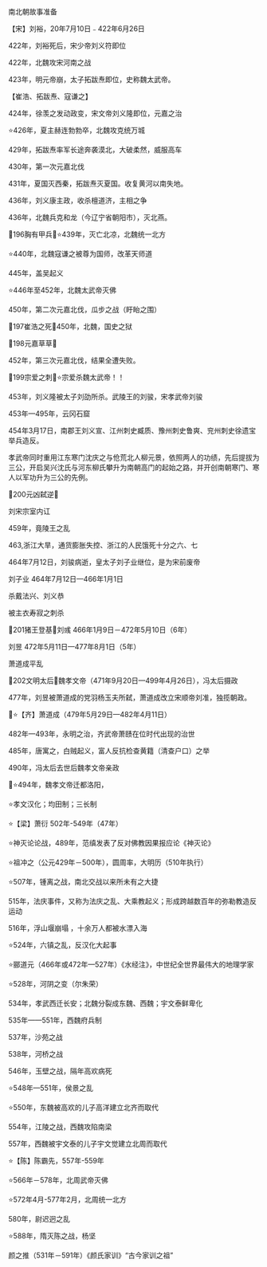 南北朝故事准备



【宋】刘裕，20年7月10日﹣422年6月26日

422年，刘裕死后，宋少帝刘义符即位

422年，北魏攻宋河南之战

423年，明元帝崩，太子拓跋焘即位，史称魏太武帝。

【崔浩、拓跋焘、寇谦之】

424年，徐羡之发动政变，宋文帝刘义隆即位，元嘉之治

⭐️426年，夏主赫连勃勃卒，北魏攻克统万城

429年，拓跋焘率军长途奔袭漠北，大破柔然，威服高车

430年，第一次元嘉北伐

431年，夏国灭西秦，拓跋焘灭夏国。收复黄河以南失地。

436年，刘义康主政，收杀檀道济，主相之争

436年，北魏兵克和龙（今辽宁省朝阳市），灭北燕。

🍎196胸有甲兵🍎⭐️439年，灭亡北凉，北魏统一北方

⭐️440年，北魏寇谦之被尊为国师，改革天师道

445年，盖吴起义

⭐️446年至452年，北魏太武帝灭佛

450年，第二次元嘉北伐，瓜步之战（盱眙之围）

🍎197崔浩之死🍎450年，北魏，国史之狱

🍎198元嘉草草🍎

452年，第三次元嘉北伐，结果全遭失败。

🍎199宗爱之刺🍎⭐️宗爱杀魏太武帝！！

453年，刘义隆被太子刘劭所杀。武陵王的刘骏，宋孝武帝刘骏

453年—495年，云冈石窟

454年3月17日，南郡王刘义宣、江州刺史臧质、豫州刺史鲁爽、兖州刺史徐遗宝举兵造反。

孝武帝同时重用江东寒门沈庆之与伧荒北人柳元景，依照两人的功绩，先后提拔为三公，开启吴兴沈氏与河东柳氏攀升为南朝高门的起始之路，并开创南朝寒门、寒人以军功升为三公的先例。

🍎200元凶弑逆🍎

刘宋宗室内讧

459年，竟陵王之乱

463,浙江大旱，通货膨胀失控、浙江的人民饿死十分之六、七

464年7月12日，刘骏病逝，皇太子刘子业继位，是为宋前废帝

刘子业 464年7月12日—466年1月1日

杀戴法兴、刘义恭

被主衣寿寂之刺杀

🍎201猪王登基🍎刘彧	466年1月9日－472年5月10日（6年）

刘昱 472年5月11日—477年8月1日（5年）

萧道成平乱

🍎202文明太后🍎魏孝文帝（471年9月20日—499年4月26日），冯太后摄政

477年，刘昱被萧道成的党羽杨玉夫所弑，萧道成改立宋顺帝刘准，独揽朝政。

🍎⭐️【齐】萧道成（479年5月29日—482年4月11日）

482年—493年，永明之治，齐武帝萧赜在位时代出现的治世

485年，唐寓之，白贼起义，富人反抗检查黄籍（清查户口）之举

490年，冯太后去世后魏孝文帝亲政

🍎⭐️494年，魏孝文帝迁都洛阳，

⭐️孝文汉化；均田制；三长制



⭐️【梁】萧衍	502年-549年（47年）

⭐️神灭论论战，489年，范缜发表了反对佛教因果报应论《神灭论》

⭐️祖冲之（公元429年－500年），圆周率，大明历（510年执行）

⭐️507年，锺离之战，南北交战以来所未有之大捷

515年，法庆事件，又称为法庆之乱、大乘教起义；形成跨越数百年的弥勒教造反运动

516年，浮山堰崩塌 ，十余万人都被水漂入海

⭐️524年，六镇之乱，反汉化大起事

⭐️郦道元（466年或472年—527年）《水经注》，中世纪全世界最伟大的地理学家

⭐️528年，河阴之变（尔朱荣）

534年，孝武西迁长安；北魏分裂成东魏、西魏；宇文泰鲜卑化

535年——551年，西魏府兵制

537年，沙苑之战

538年，河桥之战

546年，玉壁之战，隔年高欢病死

⭐️548年—551年，侯景之乱

⭐️550年，东魏被高欢的儿子高洋建立北齐而取代

554年，江陵之战，西魏攻陷南梁

557年，西魏被宇文泰的儿子宇文觉建立北周而取代

⭐️【陈】陈霸先，557年-559年

⭐️566年－578年，北周武帝灭佛

⭐️572年4月-577年2月，北周统一北方

580年，尉迟迥之乱

⭐️588年，隋灭陈之战，杨坚

颜之推（531年－591年）《颜氏家训》“古今家训之祖”

